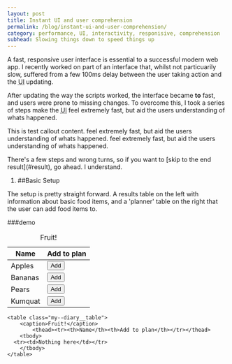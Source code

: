 ```yaml
---
layout: post
title: Instant UI and user comprehension
permalink: /blog/instant-ui-and-user-comprehension/
category: performance, UI, interactivity, responisive, comprehension
subhead: Slowing things down to speed things up
---
```



<p class="post--intro">A fast, responsive  user interface is essential to a successful modern web app. I recently worked on part of an interface that, whilst not particuarily slow, suffered from a few 100ms delay between the user taking action and the <abbr title="User Interface">UI</abbr> updating. </p> 

After updating the way the scripts worked, the interface became __to__ fast, and users were prone to missing changes. To overcome this, I took a series of steps make the <abbr title="User Interface">UI</abbr> feel extremely fast, but aid the users understanding of whats happened.

<aside class="callout">
<p>This is test callout content. feel extremely fast, but aid the users understanding of whats happened. feel extremely fast, but aid the users understanding of whats happened.</p>
</aside>
There&#39;s a few steps and wrong turns, so if you want to [skip to the end result](#result), go ahead. I understand.

1. ##Basic Setup

The setup is pretty straight forward. A results table on the left with information about basic food items, and a 'planner' table on the right that the user can add food items to.

<div class="demo-panel_code">
###demo
    <table class="search--results__table">
        <caption>Fruit!</caption>
            <thead><tr><th>Name</th><th>Add to plan</th></tr></thead>
        <tbody>
            <tr><td>Apples</td><td><button>Add</button></td></tr>
            <tr><td>Bananas</td><td><button>Add</button></td></tr>
            <tr><td>Pears</td><td><button>Add</button></td></tr>
            <tr><td>Kumquat</td><td><button>Add</button></td></tr>
        </tbody>
    </table>

    <table class="my--diary__table">
        <caption>Fruit!</caption>
            <thead><tr><th>Name</th><th>Add to plan</th></tr></thead>
        <tbody>
      <tr><td>Nothing here</td></tr>
        </tbody>
    </table>
</div>

<script src="//ajax.googleapis.com/ajax/libs/jquery/1.11.1/jquery.min.js"></script>

<script>
$( document ).ready(function() {
  // Handler for .ready() called.

console.log('bizzle');
});
</script>





